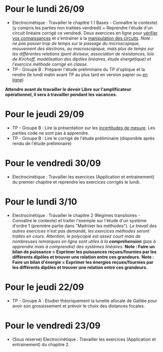 # Pour le lundi 26/09
* Electrocinétique : Travailler le chapitre 1 ( Bases - Connaître le contexte)  (y compris les parties non traitées vendredi) + Reprendre l'étude d'un circuit linéaire corrigé ce vendredi. Deux exercices en ligne pour [vérifier vos connaissances](https://stanislas.edunao.com/mod/quiz/view.php?id=12828) et s'entrainer à la [manipulation des circuits](https://stanislas.edunao.com/mod/quiz/view.php?id=12829). _Note : ne pas passer trop de temps sur le passage du microscopique, mouvement des électrons, au macroscopique, mais plus de temps sur les différentes relations (pont diviseur, association de résistances, lois de Kirchoff, modélisation des dipôles linéaires, étude énergétique) et l'exercice méthode corrigé en classe._
* TP - Groupe B : Préparer l'étude préliminaire du TP d'optique et la rendre (le lundi matin avant TP au plus tard en version papier ou [en ligne](https://stanislas.edunao.com/mod/assign/view.php?id=15212))

__Attendre avant de travailler le devoir Libre sur l'amplificateur opérationnel, il sera à travailler pendant les vacances.__

# Pour le jeudi 29/09
* TP - Groupe B : Lire la présentation sur les [incertitudes de mesure](https://stanislas.edunao.com/mod/url/view.php?id=12756). Les parties code ne sont pas à apprendre.
* TP - Groupe B : Lire le corrigé de l'étude préliminaire (disponible après rendu de l'étude préliminaire)

# Pour le vendredi 30/09
* Electrocinétique : Travailler les exercices (Application et entrainement) du premier chapitre et reprendre les exercices corrigés le lundi.

# Pour le lundi 3/10
* Electrocinétique : Travailler le chapitre 2 (Régimes transitoires - Connaître le contexte) et traiter l'exemple sur l'étude d'un système d'ordre 1 (première partie dans "Maitriser les méthodes"). _Le travail des autres exercices n'est pas demandé, les exercices méthodes seront traités en cours. Attention, le polycopié est assez court mais de nombreuses remarques en ligne sont utiles à la __compréhension__ (pas à apprendre mais à comprendre) des systèmes linéaires._
__Note : Faire un bilan de puissance = Exprimer les puissances reçues/fournies par les différents dipôles et trouver une relation entre ces grandeurs.__
__Note : Faire un bilan d'énergie = Exprimer les énergies reçues/fournies par les différents dipôles et trouver une relation entre ces grandeurs.__

# Pour le jeudi 22/09
* TP - Groupe A : Etudier théoriquement la lunette afocale de Galilée pour avoir son grossissement et prévoir le choix des distances focales.

# Pour le vendredi 23/09
* (Sous réserve) Electrocinétique : Travailler les exercices (Application et entrainement) du chapitre 2.